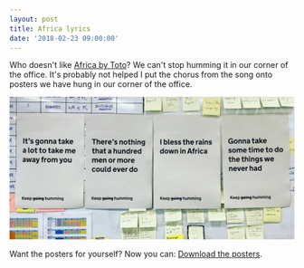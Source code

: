 ```yaml
---
layout: post
title: Africa lyrics
date: '2018-02-23 09:00:00'
---
```


Who doesn't like [Africa by Toto](https://open.spotify.com/track/2374M0fQpWi3dLnB54qaLX?si=v2mB7taVSSKU5hIkYacOBw)? We can't stop humming it in our corner of the office. It's probably not helped I put the chorus from the song onto posters we have hung in our corner of the office.

![The chorus of Africa printed, line by line, onto posters we have hung up in our office](/assets/toto-africa-posters.jpg)

Want the posters for yourself? Now you can: [Download the posters](/assets/toto-africa-poster.pdf).
